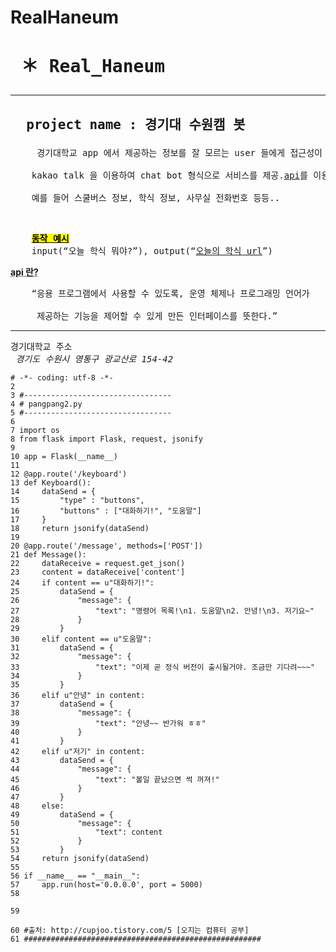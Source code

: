 # RealHaneum

<!DOCTYPE html>
<p lang="en">
<head>
    <meta charset="UTF-8">
    <title>Title</title>
</head>

<p>
<h1><pre> ＊ Real_Haneum</pre></h1>
<hr>
<h2> <pre>  project name : 경기대 수원캠 봇</pre></h2>

<p><pre>     경기대학교 app 에서 제공하는 정보를 잘 모르는 user 들에게 접근성이 좋은
    <br>    kakao talk 을 이용하여 chat bot 형식으로 서비스를 제공.<ins>api</ins>를 이용한다.
    <br>    예를 들어 스쿨버스 정보, 학식 정보, 사무실 전화번호 등등..</pre></p>
<br>
<p><pre>    <b><mark><ins>동작 예시</ins></mark></b> <br>    input(<q>오늘 학식 뭐야?</q>), output(<q><ins>오늘의 학식 url</ins></q>) </pre></p>

<p><abbr title="Application Programming Interface"> <strong>api 란?</strong></abbr>
  <pre>    <q>응용 프로그램에서 사용할 수 있도록, 운영 체제나 프로그래밍 언어가
    <br>     제공하는 기능을 제어할 수 있게 만든 인터페이스를 뜻한다.</q></pre></p>


<hr>
<p><pre>경기대학교 주소 <br><address> 경기도 수원시 영통구 광교산로 154-42 </address></pre></p>

</body>
</html>

~~~
# -*- coding: utf-8 -*-
2   
3 #---------------------------------
4 # pangpang2.py
5 #---------------------------------
6   
7 import os
8 from flask import Flask, request, jsonify
9   
10 app = Flask(__name__)
11   
12 @app.route('/keyboard')
13 def Keyboard():
14     dataSend = {
15         "type" : "buttons",
16         "buttons" : ["대화하기!", "도움말"]
17     }
18     return jsonify(dataSend)
19   
20 @app.route('/message', methods=['POST'])
21 def Message():
22     dataReceive = request.get_json()
23     content = dataReceive['content']
24     if content == u"대화하기!":
25         dataSend = {
26             "message": {
27                 "text": "명령어 목록!\n1. 도움말\n2. 안녕!\n3. 저기요~"
28             }
29         }
30     elif content == u"도움말":
31         dataSend = {
32             "message": {
33                 "text": "이제 곧 정식 버전이 출시될거야. 조금만 기다려~~~"
34             }
35         }
36     elif u"안녕" in content:
37         dataSend = {
38             "message": {
39                 "text": "안녕~~ 반가워 ㅎㅎ"
40             }
41         }
42     elif u"저기" in content:
43         dataSend = {
44             "message": {
45                 "text": "볼일 끝났으면 썩 꺼져!"
46             }
47         }
48     else:
49         dataSend = {
50             "message": {
51                 "text": content
52             }
53         }
54     return jsonify(dataSend)
55   
56 if __name__ == "__main__":
57     app.run(host='0.0.0.0', port = 5000)
58

59

60 #출처: http://cupjoo.tistory.com/5 [오지는 컴퓨터 공부]
61 #####################################################
~~~
